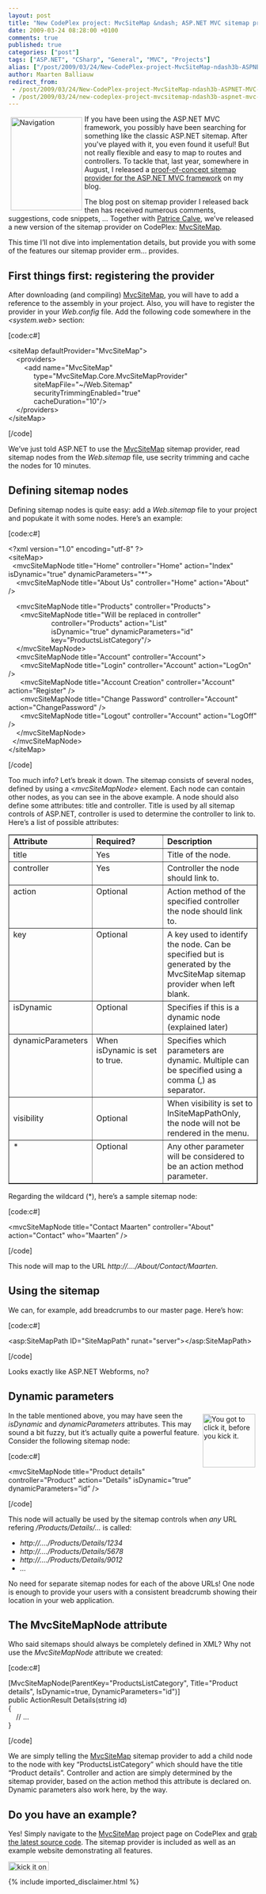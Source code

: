```yaml
---
layout: post
title: "New CodePlex project: MvcSiteMap &ndash; ASP.NET MVC sitemap provider"
date: 2009-03-24 08:28:00 +0100
comments: true
published: true
categories: ["post"]
tags: ["ASP.NET", "CSharp", "General", "MVC", "Projects"]
alias: ["/post/2009/03/24/New-CodePlex-project-MvcSiteMap-ndash3b-ASPNET-MVC-sitemap-provider.aspx", "/post/2009/03/24/new-codeplex-project-mvcsitemap-ndash3b-aspnet-mvc-sitemap-provider.aspx"]
author: Maarten Balliauw
redirect_from:
 - /post/2009/03/24/New-CodePlex-project-MvcSiteMap-ndash3b-ASPNET-MVC-sitemap-provider.aspx.html
 - /post/2009/03/24/new-codeplex-project-mvcsitemap-ndash3b-aspnet-mvc-sitemap-provider.aspx.html
---
```

<p><img style="margin: 5px; display: inline; border: 0px" title="Navigation" src="/images/sitemap.jpg" border="0" alt="Navigation" width="144" height="188" align="left" />If you have been using the ASP.NET MVC framework, you possibly have been searching for something like the classic ASP.NET sitemap. After you've played with it, you even found it useful! But not really flexible and easy to map to routes and controllers. To tackle that, last year, somewhere in August, I released a <a href="/post/2008/08/29/Building-an-ASPNET-MVC-sitemap-provider-with-security-trimming.aspx" target="_blank">proof-of-concept sitemap provider for the ASP.NET MVC framework</a> on my blog.</p>
<p>The blog post on sitemap provider I released back then has received numerous comments, suggestions, code snippets, &hellip; Together with <a href="http://geekswithblogs.net/Patware/Default.aspx" target="_blank">Patrice Calve</a>, we&rsquo;ve released a new version of the sitemap provider on CodePlex: <a href="http://mvcsitemap.codeplex.com" target="_blank">MvcSiteMap</a>.</p>
<p>This time I&rsquo;ll not dive into implementation details, but provide you with some of the features our sitemap provider erm&hellip; provides.</p>
<h2>First things first: registering the provider</h2>
<p>After downloading (and compiling) <a href="http://mvcsitemap.codeplex.com" target="_blank">MvcSiteMap</a>, you will have to add a reference to the assembly in your project. Also, you will have to register the provider in your <em>Web.config</em> file. Add the following code somewhere in the <em>&lt;system.web&gt;</em> section:</p>
<p>[code:c#]</p>
<p>&lt;siteMap defaultProvider="MvcSiteMap"&gt; <br />&nbsp;&nbsp;&nbsp; &lt;providers&gt; <br />&nbsp;&nbsp;&nbsp;&nbsp;&nbsp;&nbsp;&nbsp; &lt;add name="MvcSiteMap" <br />&nbsp;&nbsp;&nbsp;&nbsp;&nbsp;&nbsp;&nbsp;&nbsp;&nbsp;&nbsp;&nbsp;&nbsp; type="MvcSiteMap.Core.MvcSiteMapProvider"&nbsp;<br />&nbsp;&nbsp;&nbsp;&nbsp;&nbsp;&nbsp;&nbsp;&nbsp;&nbsp;&nbsp;&nbsp;&nbsp; siteMapFile="~/Web.Sitemap" <br />&nbsp;&nbsp;&nbsp;&nbsp;&nbsp;&nbsp;&nbsp;&nbsp;&nbsp;&nbsp;&nbsp;&nbsp; securityTrimmingEnabled="true" <br />&nbsp;&nbsp;&nbsp;&nbsp;&nbsp;&nbsp;&nbsp;&nbsp;&nbsp;&nbsp;&nbsp;&nbsp; cacheDuration="10"/&gt; <br />&nbsp;&nbsp;&nbsp; &lt;/providers&gt; <br />&lt;/siteMap&gt;</p>
<p>[/code]</p>
<p>We&rsquo;ve just told ASP.NET to use the <a href="http://mvcsitemap.codeplex.com" target="_blank">MvcSiteMap</a> sitemap provider, read sitemap nodes from the <em>Web.sitemap</em> file, use secrity trimming and cache the nodes for 10 minutes.</p>
<h2>Defining sitemap nodes</h2>
<p>Defining sitemap nodes is quite easy: add a <em>Web.sitemap</em> file to your project and popukate it with some nodes. Here&rsquo;s an example:</p>
<p>[code:c#]</p>
<p>&lt;?xml version="1.0" encoding="utf-8" ?&gt; <br />&lt;siteMap&gt; <br />&nbsp; &lt;mvcSiteMapNode title="Home" controller="Home" action="Index" isDynamic="true" dynamicParameters="*"&gt; <br />&nbsp;&nbsp;&nbsp; &lt;mvcSiteMapNode title="About Us" controller="Home" action="About" /&gt;</p>
<p>&nbsp;&nbsp;&nbsp; &lt;mvcSiteMapNode title="Products" controller="Products"&gt; <br />&nbsp;&nbsp;&nbsp;&nbsp;&nbsp; &lt;mvcSiteMapNode title="Will be replaced in controller" <br />&nbsp;&nbsp;&nbsp;&nbsp;&nbsp;&nbsp;&nbsp;&nbsp;&nbsp;&nbsp;&nbsp;&nbsp;&nbsp;&nbsp;&nbsp;&nbsp;&nbsp;&nbsp;&nbsp;&nbsp;&nbsp; controller="Products" action="List" <br />&nbsp;&nbsp;&nbsp;&nbsp;&nbsp;&nbsp;&nbsp;&nbsp;&nbsp;&nbsp;&nbsp;&nbsp;&nbsp;&nbsp;&nbsp;&nbsp;&nbsp;&nbsp;&nbsp;&nbsp;&nbsp; isDynamic="true" dynamicParameters="id" <br />&nbsp;&nbsp;&nbsp;&nbsp;&nbsp;&nbsp;&nbsp;&nbsp;&nbsp;&nbsp;&nbsp;&nbsp;&nbsp;&nbsp;&nbsp;&nbsp;&nbsp;&nbsp;&nbsp;&nbsp;&nbsp; key="ProductsListCategory"/&gt; <br />&nbsp;&nbsp;&nbsp; &lt;/mvcSiteMapNode&gt; <br />&nbsp;&nbsp;&nbsp; &lt;mvcSiteMapNode title="Account" controller="Account"&gt; <br />&nbsp;&nbsp;&nbsp;&nbsp;&nbsp; &lt;mvcSiteMapNode title="Login" controller="Account" action="LogOn" /&gt; <br />&nbsp;&nbsp;&nbsp;&nbsp;&nbsp; &lt;mvcSiteMapNode title="Account Creation" controller="Account" action="Register" /&gt; <br />&nbsp;&nbsp;&nbsp;&nbsp;&nbsp; &lt;mvcSiteMapNode title="Change Password" controller="Account" action="ChangePassword" /&gt; <br />&nbsp;&nbsp;&nbsp;&nbsp;&nbsp; &lt;mvcSiteMapNode title="Logout" controller="Account" action="LogOff" /&gt; <br />&nbsp;&nbsp;&nbsp; &lt;/mvcSiteMapNode&gt; <br />&nbsp; &lt;/mvcSiteMapNode&gt; <br />&lt;/siteMap&gt;</p>
<p>[/code]</p>
<p>Too much info? Let&rsquo;s break it down. The sitemap consists of several nodes, defined by using a <em>&lt;mvcSiteMapNode&gt;</em> element. Each node can contain other nodes, as you can see in the above example. A node should also define some attributes: title and controller. Title is used by all sitemap controls of ASP.NET, controller is used to determine the controller to link to. Here&rsquo;s a list of possible attributes:</p>
<table style="width: 100%;" border="1" cellspacing="0" cellpadding="2">
<tbody>
<tr>
<td width="140" valign="top"><strong>Attribute</strong></td>
<td width="112" valign="top"><strong>Required?</strong></td>
<td width="146" valign="top"><strong>Description</strong></td>
</tr>
<tr>
<td width="140" valign="top">title</td>
<td width="127" valign="top">Yes</td>
<td width="173" valign="top">Title of the node.</td>
</tr>
<tr>
<td width="140" valign="top">controller</td>
<td width="127" valign="top">Yes</td>
<td width="173" valign="top">Controller the node should link to.</td>
</tr>
<tr>
<td width="140" valign="top">action</td>
<td width="127" valign="top">Optional</td>
<td width="173" valign="top">Action method of the specified controller the node should link to.</td>
</tr>
<tr>
<td width="140" valign="top">key</td>
<td width="127" valign="top">Optional</td>
<td width="173" valign="top">A key used to identify the node. Can be specified but is generated by the MvcSiteMap sitemap provider when left blank.</td>
</tr>
<tr>
<td width="140" valign="top">isDynamic</td>
<td width="127" valign="top">Optional</td>
<td width="173" valign="top">Specifies if this is a dynamic node (explained later)</td>
</tr>
<tr>
<td width="140" valign="top">dynamicParameters</td>
<td width="127" valign="top">When isDynamic is set to true.</td>
<td width="173" valign="top">Specifies which parameters are dynamic. Multiple can be specified using a comma (,) as separator.</td>
</tr>
<tr>
<td>visibility</td>
<td>Optional</td>
<td>When visibility is set to InSiteMapPathOnly, the node will not be rendered in the menu.</td>
</tr>
<tr>
<td width="140" valign="top">*</td>
<td width="127" valign="top">Optional</td>
<td width="173" valign="top">Any other parameter will be considered to be an action method parameter.</td>
</tr>
</tbody>
</table>
<p>Regarding the wildcard (*), here&rsquo;s a sample sitemap node:</p>
<p>[code:c#]</p>
<p>&lt;mvcSiteMapNode title="Contact Maarten" controller="About" action="Contact" who=&rdquo;Maarten&rdquo; /&gt;</p>
<p>[/code]</p>
<p>This node will map to the URL <em>http://&hellip;./About/Contact/Maarten</em>.</p>
<h2>Using the sitemap</h2>
<p>We can, for example, add breadcrumbs to our master page. Here&rsquo;s how:</p>
<p>[code:c#]</p>
<p>&lt;asp:SiteMapPath ID="SiteMapPath" runat="server"&gt;&lt;/asp:SiteMapPath&gt;</p>
<p>[/code]</p>
<p>Looks exactly like ASP.NET Webforms, no?</p>
<h2>Dynamic parameters</h2>
<p><img style="margin: 5px; display: inline; border: 0px" title="You got to click it, before you kick it." src="/images/image.png" border="0" alt="You got to click it, before you kick it." width="106" height="108" align="right" /> In the table mentioned above, you may have seen the <em>isDynamic</em> and <em>dynamicParameters</em> attributes. This may sound a bit fuzzy, but it&rsquo;s actually quite a powerful feature. Consider the following sitemap node:</p>
<p>[code:c#]</p>
<p>&lt;mvcSiteMapNode title="Product details" controller="Product" action="Details" isDynamic=&rdquo;true&rdquo; dynamicParameters=&rdquo;id&rdquo; /&gt;</p>
<p>[/code]</p>
<p>This node will actually be used by the sitemap controls when <em>any</em> URL refering <em>/Products/Details/&hellip;</em> is called:</p>
<ul>
<li><em>http://&hellip;./Products/Details/1234</em></li>
<li><em>http://&hellip;./Products/Details/5678</em></li>
<li><em>http://&hellip;./Products/Details/9012</em></li>
<li><em>&hellip;</em></li>
</ul>
<p>No need for separate sitemap nodes for each of the above URLs! One node is enough to provide your users with a consistent breadcrumb showing their location in your web application.</p>
<h2>The MvcSiteMapNode attribute</h2>
<p>Who said sitemaps should always be completely defined in XML? Why not use the <em>MvcSiteMapNode</em> attribute we created:</p>
<p>[code:c#]</p>
<p>[MvcSiteMapNode(ParentKey="ProductsListCategory", Title="Product details", IsDynamic=true, DynamicParameters="id")] <br />public ActionResult Details(string id) <br />{ <br />&nbsp;&nbsp;&nbsp; // ... <br />}</p>
<p>[/code]</p>
<p>We are simply telling the <a href="http://mvcsitemap.codeplex.com" target="_blank">MvcSiteMap</a> sitemap provider to add a child node to the node with key &ldquo;ProductsListCategory&rdquo; which should have the title &ldquo;Product details&rdquo;. Controller and action are simply determined by the sitemap provider, based on the action method this attribute is declared on. Dynamic parameters also work here, by the way.</p>
<h2>Do you have an example?</h2>
<p>Yes! Simply navigate to the <a href="http://mvcsitemap.codeplex.com" target="_blank">MvcSiteMap</a> project page on CodePlex and <a href="http://mvcsitemap.codeplex.com/SourceControl/ListDownloadableCommits.aspx" target="_blank">grab the latest source code</a>. The sitemap provider is included as well as an example website demonstrating all features.</p>
<p><a href="http://www.dotnetkicks.com/kick/?url=/post/2009/03/20/New-CodePlex-project-MvcSiteMap-ndash3b-ASPNET-MVC-sitemap-provider.aspx&amp;title=New CodePlex project: MvcSiteMap &ndash; ASP.NET MVC sitemap provider"><img src="http://www.dotnetkicks.com/Services/Images/KickItImageGenerator.ashx?url=/post/2009/03/20/New-CodePlex-project-MvcSiteMap-ndash3b-ASPNET-MVC-sitemap-provider.aspx" border="0" alt="kick it on DotNetKicks.com" width="82" height="18" /> </a></p>
{% include imported_disclaimer.html %}
